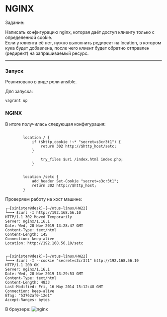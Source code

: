 # NGINX

Задание:  

Написать конфигурацию nginx, которая даёт доступ клиенту только с определенной cookie.  
Если у клиента её нет, нужно выполнить редирект на location, в котором кука будет добавлена, после чего клиент будет обратно отправлен (редирект) на запрашиваемый ресурс.

---

### Запуск

Реализовано в виде роли ansible.   

Для запуска: 

```console
vagrant up
```

### NGINX

В итоге получилась следующая конфигурация: 

```console

        location / {
            if ($http_cookie !~* "secret=s3cr3t1") {
                return 302 http://$http_host/setc;
            }

                try_files $uri /index.html index.php;
            }
        

        location /setc {
            add_header Set-Cookie "secret=s3cr3t1";
            return 302 http://$http_host;
        }

```

Проверяем работу на хост машине:  


```console
┌─[sinister@desk]─[~/otus-linux/HW22]
└──╼ $curl -I http://192.168.56.10
HTTP/1.1 302 Moved Temporarily
Server: nginx/1.16.1
Date: Wed, 20 Nov 2019 13:28:47 GMT
Content-Type: text/html
Content-Length: 145
Connection: keep-alive
Location: http://192.168.56.10/setc


┌─[sinister@desk]─[~/otus-linux/HW22]
└──╼ $curl -I --cookie "secret=s3cr3t1" http://192.168.56.10
HTTP/1.1 200 OK
Server: nginx/1.16.1
Date: Wed, 20 Nov 2019 13:29:53 GMT
Content-Type: text/html
Content-Length: 4833
Last-Modified: Fri, 16 May 2014 15:12:48 GMT
Connection: keep-alive
ETag: "53762af0-12e1"
Accept-Ranges: bytes

```

В браузере: 
![nginx](https://github.com/sinist3rr/otus-linux/blob/master/HW22/images/nginx1.jpg)

